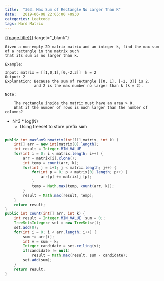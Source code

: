 ```yaml
---
title:  "363. Max Sum of Rectangle No Larger Than K"
date:   2019-06-08 22:05:00 +0930
categories: Leetcode
tags: Hard Matrix
---
```


[{{page.title}}](https://leetcode.com/problems/max-sum-of-rectangle-no-larger-than-k/){:target="_blank"}

    Given a non-empty 2D matrix matrix and an integer k, find the max sum of a rectangle in the matrix such
    that its sum is no larger than k.

    Example:

    Input: matrix = [[1,0,1],[0,-2,3]], k = 2
    Output: 2
    Explanation: Because the sum of rectangle [[0, 1], [-2, 3]] is 2,
                 and 2 is the max number no larger than k (k = 2).

    Note:

        The rectangle inside the matrix must have an area > 0.
        What if the number of rows is much larger than the number of columns?


* N^3 * log(N)
  - Using treeset to store prefix sum

```java

public int maxSumSubmatrix(int[][] matrix, int k) {
    int[] arr = new int[matrix[0].length];
    int result = Integer.MIN_VALUE;
    for(int i = 0; i < matrix.length; i++) {
        arr = matrix[i].clone();
        int temp = count(arr, k);
        for(int j = i+1; j < matrix.length; j++) {
            for(int p = 0; p < matrix[0].length; p++) {
                arr[p] += matrix[j][p];
            }
            temp = Math.max(temp, count(arr, k));
        }
        result = Math.max(result, temp);
    }
    return result;
}
public int count(int[] arr, int k) {
    int result = Integer.MIN_VALUE, sum = 0;;
    TreeSet<Integer> set = new TreeSet<>();
    set.add(0);
    for(int i = 0; i < arr.length; i++) {
        sum += arr[i];
        int v = sum - k;
        Integer candidate = set.ceiling(v);
        if(candidate != null)
            result = Math.max(result, sum - candidate);
        set.add(sum);
    }
    return result;
}
```
